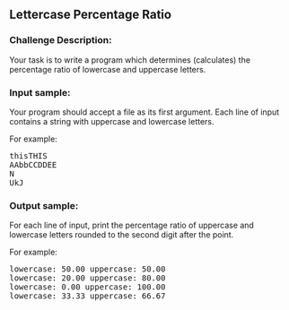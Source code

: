 <h2>Lettercase Percentage Ratio </h2>

<h3>Challenge Description:</h3>

<p>
    Your task is to write a program which determines (calculates) the percentage ratio of lowercase and uppercase
    letters.
</p>

<h3>Input sample:</h3>
<p>
    Your program should accept a file as its first argument. Each line of input contains a string with uppercase and
    lowercase letters.
</p>
<p>
    For example:
</p>
<pre class="description-input-output">thisTHIS
AAbbCCDDEE
N
UkJ</pre>

<h3>Output sample:</h3>
<p>
    For each line of input, print the percentage ratio of uppercase and lowercase letters rounded to the second digit
    after the point.
</p>
<p>
    For example:
</p>

<pre class="description-input-output">lowercase: 50.00 uppercase: 50.00
lowercase: 20.00 uppercase: 80.00
lowercase: 0.00 uppercase: 100.00
lowercase: 33.33 uppercase: 66.67</pre>